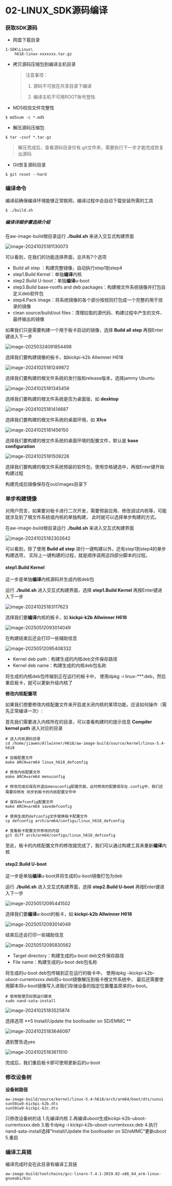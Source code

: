 # 02-LINUX_SDK源码编译



### 获取SDK源码

* 网盘下载目录

```
1-SDK\Linux\
	h618-linux-xxxxxxx.tar.gz
```



* 拷贝源码压缩包到编译主机目录

  > 注意事项：
  >
  > 1. 源码不可放在共享目录下编译
  >
  > 2. 编译主机不可用ROOT账号登陆



* MD5校验文件完整性

```
$ md5sum -c *.md5
```



* 解压源码压缩包

```
$ tar -zxvf *.tar.gz
```

> 解压完成后，查看源码目录仅有.git文件夹，需要执行下一步才能完成恢复出源码



* Git恢复源码目录

```
$ git reset --hard
```





### 编译命令

编译前确保编译环境能够正常联网，编译过程中会自动下载安装所需的工具

```
$ ./build.sh
```

##### 编译详细步骤选择介绍

在aw-image-build根目录运行 **./build.sh** 来进入交互式构建界面

![image-20241025181130073](http://tanzhtanzh.oss-cn-shenzhen.aliyuncs.com/img/image-20241025181130073.png)

可以看到，在我们的功能选择界面，总共有7个选项

- Build all step ：构建完整镜像，自动执行step1到step4
- step1.Build Kernel：单独**编译**内核
- step2.Build U-boot：单独**编译**u-boot
- step3.Build base-rootfs and deb packages：构建根文件系统镜像并打包自定义deb软件包
- step4.Pack image：将系统镜像的各个部分按规则打包成一个完整的用于烧录的镜像
- clean source/build/out files：清理拉取的源代码、构建过程中产生的文件、最终输出的镜像

如果我们只是需要构建一个用于板卡启动的镜像，选择 **Build all step** 再按Enter键进入下一步

![image-20250324091854498](http://tanzhtanzh.oss-cn-shenzhen.aliyuncs.com/img/image-20250324091854498.png)

选择我们要构建镜像的板卡，如kickpi-k2b Allwinner H618

![image-20241025181249872](http://tanzhtanzh.oss-cn-shenzhen.aliyuncs.com/img/image-20241025181249872.png)

选择我们要构建的根文件系统的发行版和release版本，选择jammy Ubuntu

![image-20241025181345456](http://tanzhtanzh.oss-cn-shenzhen.aliyuncs.com/img/image-20241025181345456.png)

选择我们要构建的根文件系统是否为桌面版，如 **desktop**

![image-20241025181414687](http://tanzhtanzh.oss-cn-shenzhen.aliyuncs.com/img/image-20241025181414687.png)

选择我们要构建的根文件系统的桌面环境，如 **Xfce**

![image-20241025181456150](http://tanzhtanzh.oss-cn-shenzhen.aliyuncs.com/img/image-20241025181456150.png)

选择我们要构建的根文件系统的桌面环境的配置文件，默认是 **base configuration**

![image-20241025181509226](http://tanzhtanzh.oss-cn-shenzhen.aliyuncs.com/img/image-20241025181509226.png)

选择我们要构建的根文件系统预装的软件包，使用空格键选中，再按Enter键开始构建过程

构建完成后镜像保存在out/images目录下

### 单步构建镜像

对用户而言，如果要对板卡进行二次开发，需要预装应用、修改调试内核等，可能就涉及到了根文件系统或内核的单独构建， 此时就可以选择单步构建的方式。

在aw-image-build根目录运行 **./build.sh** 来进入交互式构建界面

![image-20241025182302642](http://tanzhtanzh.oss-cn-shenzhen.aliyuncs.com/img/image-20241025182302642.png)

可以看到，除了使用 **Build all step** 进行一键构建以外，还有step1到step4的单步构建选项， 实际上一键构建的过程，就是顺序调用这四部分脚本的过程。

####  step1.Build Kernel

这一步是单独**编译**内核源码并生成内核deb包

运行 **./build.sh** 进入交互式构建界面，选择 **step1.Build Kernel** 再按Enter键进入下一步

![image-20241025183117623](http://tanzhtanzh.oss-cn-shenzhen.aliyuncs.com/img/image-20241025183117623.png)

选择我们要**编译**内核的板卡，如 **kickpi-k2b Allwinner H618**

![image-20250512093014049](http://tanzhtanzh.oss-cn-shenzhen.aliyuncs.com/img/image-20250512093014049.png)



在构建结束后还会打印一些辅助信息

![image-20250512095408332](http://tanzhtanzh.oss-cn-shenzhen.aliyuncs.com/img/image-20250512095408332.png)

- Kernel deb path：构建生成的内核deb文件保存路径
- Kernel deb name：构建生成的内核deb包名称

将生成的内核deb包传输到正在运行的板卡中， 使用dpkg -i linux-***.deb，然后重启板卡，就可以更新升级内核了

**修改内核配置项**

如果我们想要修改内核配置文件来开启或关闭内核的某项功能，应该如何操作（需先正常编译一次）:

首先我们需要进入内核所在的目录，可以查看构建时的提示信息 **Compiler kernel path** 进入对应的目录

```
# 进入内核源码目录 
cd /home/jiawen/Allwinner/H618/aw-image-build/source/kernel/linux-5.4-h618 

# 加载配置文件
make ARCH=arm64 linux_h618_defconfig

# 修改内核配置文件 
make ARCH=arm64 menuconfig

# 修改完成后保存并退出menuconfig配置页面，此时修改的配置保存在.config中，我们还需要将修改 同步到板卡的内核配置文件中 

# 保存defconfig配置文件 
make ARCH=arm64 savedefconfig 

# 使用生成的defconfig文件替换板卡配置文件 
cp defconfig arch/arm64/configs/linux_h618_defconfig 

# 查看板卡配置文件修改的内容 
git diff arch/arm64/configs/linux_h618_defconfig
```

至此，板卡的内核配置文件的修改就完成了，我们可以通过构建工具来重新**编译**内核



####  step2.Build U-boot

这一步是单独**编译**u-boot并将生成的u-boot镜像打包为deb

运行 **./build.sh** 进入交互式构建界面，选择 **step2.Build U-boot** 再按Enter键进入下一步

![image-20250512095441502](http://tanzhtanzh.oss-cn-shenzhen.aliyuncs.com/img/image-20250512095441502.png)

选择我们要**编译**u-boot的板卡，如 **kickpi-k2b Allwinner H618**

![image-20250512093014049](http://tanzhtanzh.oss-cn-shenzhen.aliyuncs.com/img/image-20250512093014049.png)

结束后还会打印一些辅助信息

![image-20250512095830562](http://tanzhtanzh.oss-cn-shenzhen.aliyuncs.com/img/image-20250512095830562.png)

- Target directory：构建生成的u-boot deb文件保存路径
- File name：构建生成的u-boot deb包名称

将生成的u-boot deb包传输到正在运行的板卡中， 使用dpkg -ikickpi-k2b-uboot-currentxxxx.deb将u-boot镜像解压到板卡根文件系统中， 最后还需要使用脚本将u-boot镜像写入进我们存储设备的指定位置覆盖原来的u-boot。

```
# 使用管理员权限运行脚本 
sudo nand-sata-install 
```

![image-20241025183525874](http://tanzhtanzh.oss-cn-shenzhen.aliyuncs.com/img/image-20241025183525874.png)

选择选项 **5 Install/Update the bootloader on SD/EMMC **

![image-20241025183646097](http://tanzhtanzh.oss-cn-shenzhen.aliyuncs.com/img/image-20241025183646097.png)

遇到警告选yes

![image-20241025183611510](http://tanzhtanzh.oss-cn-shenzhen.aliyuncs.com/img/image-20241025183611510.png)

完成后，我们重启板卡即可使用更新后的u-boot



### 修改设备树

**设备树路径**

``` 
aw-image-build/source/kernel/linux-5.4-h618/arch/arm64/boot/dts/sunxi
sun50iw9-kickpi-k2b.dts
sun50iw9-kickpi-k2c.dts
```

只修改设备树的话
1.先编译内核
2.再编译uboot生成kickpi-k2b-uboot-currentxxxx.deb
3.板卡dpkg -i kickpi-k2b-uboot-currentxxxx.deb
4.执行nand-sata-install选择”Install/Update the bootloader on SD/eMMC“更新uboot
5.重启





### 编译工具链

编译完成时会在此目录有编译工具链

``` shell
aw-image-build/toolchains/gcc-linaro-7.4.1-2019.02-x86_64_arm-linux-gnueabi/bin
```





